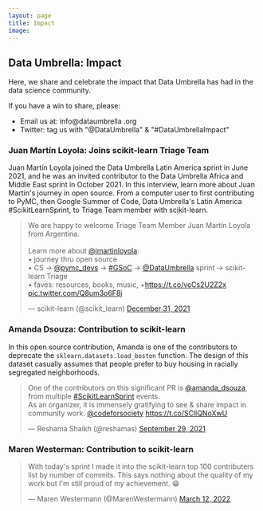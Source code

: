 ```yaml
---
layout: page
title: Impact
image: 
---
```


## Data Umbrella: Impact

Here, we share and celebrate the impact that Data Umbrella has had in the data science community.  

If you have a win to share, please:  
- Email us at:  info@dataumbrella .org
- Twitter: tag us with "@DataUmbrella" & "#DataUmbrellaImpact"

### Juan Martín Loyola: Joins scikit-learn Triage Team

Juan Martín Loyola joined the Data Umbrella Latin America sprint in June 2021, and he was an invited contributor to the Data Umbrella Africa and Middle East sprint in October 2021.  In this interview, learn more about Juan Martín's journey in open source. From a computer user to first contributing to PyMC, then Google Summer of Code, Data Umbrella's Latin America #ScikitLearnSprint, to Triage Team member with scikit-learn.

<p>
<blockquote class="twitter-tweet"><p lang="en" dir="ltr">We are happy to welcome Triage Team Member Juan Martín Loyola from Argentina.<br><br>Learn more about <a href="https://twitter.com/jmartinloyola?ref_src=twsrc%5Etfw">@jmartinloyola</a>: <br>• journey thru open source<br>• CS -&gt; <a href="https://twitter.com/pymc_devs?ref_src=twsrc%5Etfw">@pymc_devs</a> -&gt; <a href="https://twitter.com/hashtag/GSoC?src=hash&amp;ref_src=twsrc%5Etfw">#GSoC</a> -&gt; <a href="https://twitter.com/DataUmbrella?ref_src=twsrc%5Etfw">@DataUmbrella</a> sprint -&gt; scikit-learn Triage<br>• faves: resources, books, music, +<a href="https://t.co/vcCs2U2Z2x">https://t.co/vcCs2U2Z2x</a> <a href="https://t.co/Q8um3o6F8j">pic.twitter.com/Q8um3o6F8j</a></p>&mdash; scikit-learn (@scikit_learn) <a href="https://twitter.com/scikit_learn/status/1476709023961567235?ref_src=twsrc%5Etfw">December 31, 2021</a></blockquote> <script async src="https://platform.twitter.com/widgets.js" charset="utf-8"></script>
</p>

### Amanda Dsouza: Contribution to scikit-learn

In this open source contribution, Amanda is one of the contributors to deprecate the `sklearn.datasets.load_boston` function.  The design of this dataset casually assumes that people prefer to buy housing in racially segregated neighborhoods.

<p>
<blockquote class="twitter-tweet"><p lang="en" dir="ltr">One of the contributors on this significant PR is <a href="https://twitter.com/amanda_dsouza?ref_src=twsrc%5Etfw">@amanda_dsouza</a>, from multiple <a href="https://twitter.com/hashtag/ScikitLearnSprint?src=hash&amp;ref_src=twsrc%5Etfw">#ScikitLearnSprint</a> events. <br>As an organizer, it is immensely gratifying to see &amp; share impact in community work. <a href="https://twitter.com/codeforsociety?ref_src=twsrc%5Etfw">@codeforsociety</a> <a href="https://t.co/SCllQNoXwU">https://t.co/SCllQNoXwU</a></p>&mdash; Reshama Shaikh (@reshamas) <a href="https://twitter.com/reshamas/status/1443019995806588932?ref_src=twsrc%5Etfw">September 29, 2021</a></blockquote> <script async src="https://platform.twitter.com/widgets.js" charset="utf-8"></script>
</p>

### Maren Westerman: Contribution to scikit-learn

<p>
 <blockquote class="twitter-tweet"><p lang="en" dir="ltr">With today&#39;s sprint I made it into the scikit-learn top 100 contributers list by number of commits. This says nothing about the quality of my work but I&#39;m still proud of my achievement. 😁</p>&mdash; Maren Westermann (@MarenWestermann) <a href="https://twitter.com/MarenWestermann/status/1502683328226463746?ref_src=twsrc%5Etfw">March 12, 2022</a></blockquote> <script async src="https://platform.twitter.com/widgets.js" charset="utf-8"></script>
</p>
